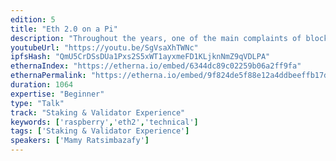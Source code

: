```yaml
---
edition: 5
title: "Eth 2.0 on a Pi"
description: "Throughout the years, one of the main complaints of blockchains and Ethereum has been how much energy it consumes to secure transactions. Thus, blockchain is often associated with energy waste in mainstream views. Eth 2.0 with its proof-of-stake consensus promises significantly improved energy consumption. It also brings back validation power to common hardware while proof-of-work increasingly requires interested parties to invest in specialized hardware, space and location. Let's dive together to see if the beacon chain holds those promises and run it on one of the most accessible hardware: the Raspberry Pi."
youtubeUrl: "https://youtu.be/SgVsaXhTWNc"
ipfsHash: "QmU5CrDSsDUa1Pxs2S5xWT1ayxmeFD1KLjknNmZ9qVDLPA"
ethernaIndex: "https://etherna.io/embed/6344dc89c02259b06a2ff9fa"
ethernaPermalink: "https://etherna.io/embed/9f824de5f88e12a4ddbeeffb17d13eb61b99c8ac5dafc005dce9c7afe6c020d7"
duration: 1064
expertise: "Beginner"
type: "Talk"
track: "Staking & Validator Experience"
keywords: ['raspberry','eth2','technical']
tags: ['Staking & Validator Experience']
speakers: ['Mamy Ratsimbazafy']
---
```

